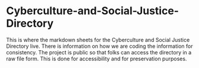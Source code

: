 # Cyberculture-and-Social-Justice-Directory
This is where the markdown sheets for the Cyberculture and Social Justice Directory live. 
There is information on how we are coding the information for consistency. 
The project is public so that folks can access the directory in a raw file form. This is done for accessibility and for preservation purposes.
